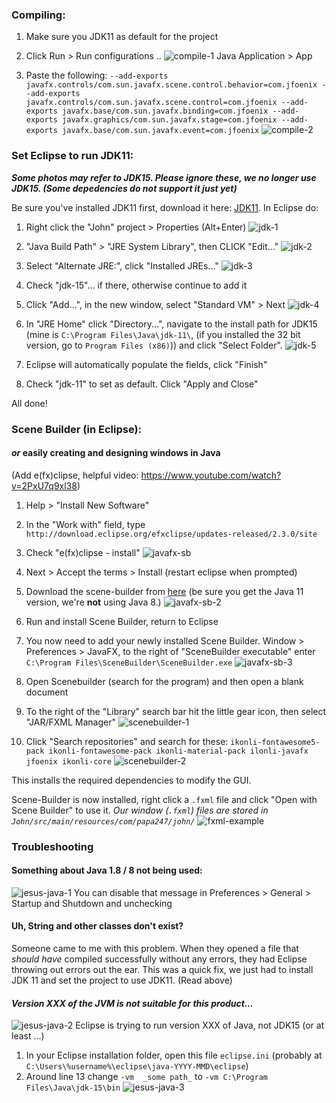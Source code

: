 ### Compiling:
1) Make sure you JDK11 as default for the project

2) Click Run > Run configurations ..
![compile-1](https://resources.cnewb.co/CSCE247/compile-1.png)
Java Application > App

3) Paste the following:
``
--add-exports javafx.controls/com.sun.javafx.scene.control.behavior=com.jfoenix
--add-exports javafx.controls/com.sun.javafx.scene.control=com.jfoenix
--add-exports javafx.base/com.sun.javafx.binding=com.jfoenix
--add-exports javafx.graphics/com.sun.javafx.stage=com.jfoenix
--add-exports javafx.base/com.sun.javafx.event=com.jfoenix
``
![compile-2](https://resources.cnewb.co/CSCE247/compile-2.png)


### Set Eclipse to run JDK11:
_**Some photos may refer to JDK15. Please ignore these, we no longer use JDK15. (Some depedencies do not support it just yet)**_

Be sure you've installed JDK11 first, download it here: [JDK11](https://www.oracle.com/java/technologies/javase-jdk11-downloads.html).
In Eclipse do:
1) Right click the "John" project > Properties (Alt+Enter)
![jdk-1](https://resources.cnewb.co/CSCE247/jdk-1.png)

2) "Java Build Path" > "JRE System Library", then CLICK "Edit..."
![jdk-2](https://resources.cnewb.co/CSCE247/jdk-2.png)

3) Select "Alternate JRE:", click "Installed JREs..."
![jdk-3](https://resources.cnewb.co/CSCE247/jdk-3.png)

4) Check "jdk-15"... if there, otherwise continue to add it

5) Click "Add...", in the new window, select "Standard VM" > Next
![jdk-4](https://resources.cnewb.co/CSCE247/jdk-4.png)

6) In "JRE Home" click "Directory...", navigate to the install path for JDK15 (mine is `C:\Program Files\Java\jdk-11\`, (if you installed the 32 bit version, go to `Program Files (x86)`)) and click "Select Folder".
![jdk-5](https://resources.cnewb.co/CSCE247/jdk-5.png)

7) Eclipse will automatically populate the fields, click "Finish"

8) Check "jdk-11" to set as default. Click "Apply and Close"

All done!



### Scene Builder (in Eclipse):
#### _or_ easily creating and designing windows in Java

(Add e(fx)clipse, helpful video: https://www.youtube.com/watch?v=2PxU7q9xl38)
1) Help > "Install New Software"

2) In the "Work with" field, type `http://download.eclipse.org/efxclipse/updates-released/2.3.0/site`

3) Check "e(fx)clipse - install"
![javafx-sb](https://resources.cnewb.co/CSCE247/javafx-sb-1.png)

4) Next > Accept the terms > Install (restart eclipse when prompted)

5) Download the scene-builder from [here](https://gluonhq.com/products/scene-builder/#download) (be sure you get the Java 11 version, we're **not** using Java 8.)
![javafx-sb-2](https://resources.cnewb.co/CSCE247/javafx-sb-2.png)

6) Run and install Scene Builder, return to Eclipse

7) You now need to add your newly installed Scene Builder. Window > Preferences > JavaFX, to the right of "SceneBuilder executable" enter `C:\Program Files\SceneBuilder\SceneBuilder.exe`
![javafx-sb-3](https://resources.cnewb.co/CSCE247/javafx-sb-3.png)


8) Open Scenebuilder (search for the program) and then open a blank document

9) To the right of the "Library" search bar hit the little gear icon, then select "JAR/FXML Manager"
![scenebuilder-1](https://resources.cnewb.co/CSCE247/1scenebuilder-1.png)

10) Click "Search repositories" and search for these:
``
ikonli-fontawesome5-pack
ikonli-fontawesome-pack
ikonli-material-pack
ilonli-javafx
jfoenix
ikonli-core
``
![scenebuilder-2](https://resources.cnewb.co/CSCE247/1scenebuilder-2.png)

This installs the required dependencies to modify the GUI.

Scene-Builder is now installed, right click a `.fxml` file and click "Open with Scene Builder" to use it.
_Our window (`.fxml`) files are stored in `John/src/main/resources/com/papa247/john/`_
![fxml-example](https://resources.cnewb.co/CSCE247/open-fxml.png)





### Troubleshooting
#### Something about Java 1.8 / 8 not being used:
![jesus-java-1](https://resources.cnewb.co/CSCE247/jesus-java-1.png)
You can disable that message in Preferences > General > Startup and Shutdown and unchecking 



#### Uh, String and other classes don't exist?
Someone came to me with this problem. When they opened a file that *should have* compiled successfully without any errors, they had Eclipse throwing out errors out the ear.
This was a quick fix, we just had to install JDK 11 and set the project to use JDK11. (Read above)



#### _Version XXX of the JVM is not suitable for this product..._
![jesus-java-2](https://resources.cnewb.co/CSCE247/jesus-java-2.png)
Eclipse is trying to run version XXX of Java, not JDK15 (or at least ...)
1) In your Eclipse installation folder, open this file `eclipse.ini` (probably at `C:\Users\%username%\eclipse\java-YYYY-MMD\eclipse`)
2) Around line 13 change
`-vm 
_some path_`
to 
`-vm
C:\Program Files\Java\jdk-15\bin`
![jesus-java-3](https://resources.cnewb.co/CSCE247/jesus-java-3.png)
